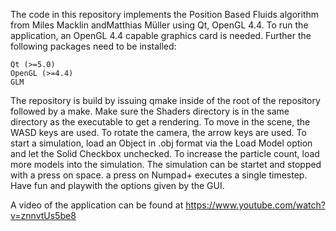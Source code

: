 The code in this repository implements the Position Based Fluids algorithm from Miles Macklin andMatthias Müller using Qt, OpenGL 4.4. To run the application, an OpenGL 4.4 capable graphics card is needed. Further the following packages need to be installed:

    Qt (>=5.0)
    OpenGL (>=4.4)
    GLM

The repository is build by issuing qmake inside of the root of the repository followed by a make. Make sure the Shaders directory is in the same directory as the executable to get a rendering. To move in the scene, the WASD keys are used. To rotate the camera, the arrow keys are used. To start a simulation, load an Object in .obj format via the Load Model option and let the Solid Checkbox unchecked. To increase the particle count, load more models into the simulation. The simulation can be startet and stopped with a press on space. a press on Numpad+ executes a single timestep. Have fun and playwith the options given by the GUI.

A video of the application can be found at https://www.youtube.com/watch?v=znnvtUs5be8